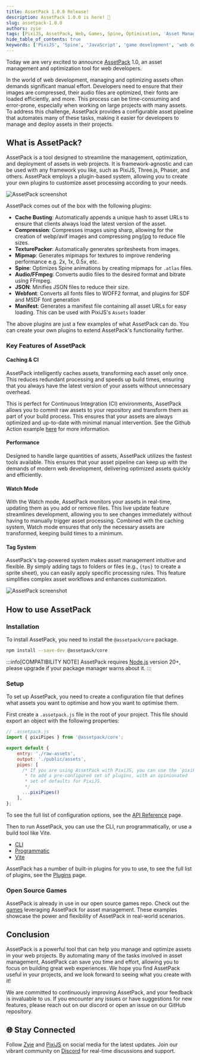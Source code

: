 ```yaml
---
title: AssetPack 1.0.0 Release!
description: AssetPack 1.0.0 is here! 🎉
slug: assetpack-1.0.0
authors: zyie
tags: [PixiJS, AssetPack, Web, Games, Spine, Optimisation, 'Asset Management']
hide_table_of_contents: true
keywords: ['PixiJS', 'Spine', 'JavaScript', 'game development', 'web development', 'asset management', 'loading']
---
```


Today we are very excited to announce [AssetPack](https://pixijs.io/assetpack) 1.0, an asset management and optimization tool for web developers.

In the world of web development, managing and optimizing assets often demands significant manual effort. Developers need to ensure that their images are compressed, their audio files are optimized, their fonts are loaded efficiently, and more. This process can be time-consuming and error-prone, especially when working on large projects with many assets. To address this challenge, AssetPack provides a configurable asset pipeline that automates many of these tasks, making it easier for developers to manage and deploy assets in their projects.

<!--truncate-->

## What is AssetPack?

AssetPack is a tool designed to streamline the management, optimization, and deployment of assets in web projects. It is framework-agnostic and can be used with any framework you like, such as PixiJS, Three.js, Phaser, and others. AssetPack employs a plugin-based system, allowing you to create your own plugins to customize asset processing according to your needs.

<div style={{ display: 'flex', justifyContent: 'center', alignItems: 'center', paddingBottom: '24px' }}>
    <img
        src={'/images/blog/assetpack-screenshot.png'}
        alt="AssetPack screenshot"
    />
</div>

AssetPack comes out of the box with the following plugins:

- **Cache Busting**: Automatically appends a unique hash to asset URLs to ensure that clients always load the latest version of the asset.
- **Compression**: Compresses images using sharp, allowing for the creation of webp/avif images and compressing png/jpg to reduce file sizes.
- **TexturePacker**: Automatically generates spritesheets from images.
- **Mipmap**: Generates mipmaps for textures to improve rendering performance e.g. 2x, 1x, 0.5x, etc.
- **Spine**: Optimizes Spine animations by creating mipmaps for `.atlas` files.
- **Audio/FFmpeg**: Converts audio files to the desired format and bitrate using FFmpeg.
- **JSON**: Minifies JSON files to reduce their size.
- **Webfont**: Converts all fonts files to WOFF2 format, and plugins for SDF and MSDF font generation
- **Manifest**: Generates a manifest file containing all asset URLs for easy loading. This can be used with PixiJS's `Assets` loader

The above plugins are just a few examples of what AssetPack can do. You can create your own plugins to extend AssetPack's functionality further.

### Key Features of AssetPack

#### Caching & CI

AssetPack intelligently caches assets, transforming each asset only once. This reduces redundant processing and speeds up build times, ensuring that you always have the latest version of your assets without unnecessary overhead.

This is perfect for Continuous Integration (CI) environments, AssetPack allows you to commit raw assets to your repository and transform them as part of your build process. This ensures that your assets are always optimized and up-to-date with minimal manual intervention. See the Github Action example [here](https://pixijs.io/assetpack/docs/guide/getting-started/github-action/) for more information.

#### Performance

Designed to handle large quantities of assets, AssetPack utilizes the fastest tools available. This ensures that your asset pipeline can keep up with the demands of modern web development, delivering optimized assets quickly and efficiently.

#### Watch Mode

With the Watch mode, AssetPack monitors your assets in real-time, updating them as you add or remove files. This live update feature streamlines development, allowing you to see changes immediately without having to manually trigger asset processing. Combined with the caching system, Watch mode ensures that only the necessary assets are transformed, keeping build times to a minimum.

#### Tag System

AssetPack's tag-powered system makes asset management intuitive and flexible. By simply adding tags to folders or files (e.g., `{tps}` to create a sprite sheet), you can easily apply specific processing rules. This feature simplifies complex asset workflows and enhances customization.

<div style={{ display: 'flex', justifyContent: 'center', alignItems: 'center', paddingBottom: '24px' }}>
    <img
        src={'/images/blog/assetpack-screenshot-tags.png'}
        alt="AssetPack screenshot"
    />
</div>

## How to use AssetPack

### Installation

To install AssetPack, you need to install the `@assetpack/core` package.

```bash
npm install --save-dev @assetpack/core
```

:::info[COMPATIBILITY NOTE]
AssetPack requires [Node.js](https://nodejs.org/en/) version 20+, please upgrade if your package manager warns about it.
:::

### Setup

To set up AssetPack, you need to create a configuration file that defines what assets you want to optimise and how you want to optimise them.

First create a `.assetpack.js` file in the root of your project. This file should export an object with the following properties:

```js
// .assetpack.js
import { pixiPipes } from '@assetpack/core';

export default {
    entry: './raw-assets',
    output: './public/assets',
    pipes: [
      /* If you are using AssetPack with PixiJS, you can use the `pixiPipes` function
       * to add a pre-configured set of plugins, with an opinionated
       * set of defaults for PixiJS.
       */
      ...pixiPipes()
    ],
};
```

To see the full list of configuration options, see the [API Reference](https://pixijs.io/assetpack/docs/guide/configuration/) page.

Then to run AssetPack, you can use the CLI, run programmatically, or use a build tool like Vite.

- [CLI](https://pixijs.io/assetpack/docs/guide/getting-started/cli)
- [Programmatic](https://pixijs.io/assetpack/docs/guide/getting-started/programmatic)
- [Vite](https://pixijs.io/assetpack/docs/guide/getting-started/vite)

AssetPack has a number of built-in plugins for you to use, to see the full list of plugins, see the [Plugins](https://pixijs.io/assetpack/docs/guide/pipes/overview) page.

### Open Source Games

AssetPack is already in use in our open source games repo. Check out the [games](https://pixijs.io/assetpack/examples) leveraging AssetPack for asset management. These examples showcase the power and flexibility of AssetPack in real-world scenarios.

## Conclusion

AssetPack is a powerful tool that can help you manage and optimize assets in your web projects. By automating many of the tasks involved in asset management, AssetPack can save you time and effort, allowing you to focus on building great web experiences. We hope you find AssetPack useful in your projects, and we look forward to seeing what you create with it!

We are committed to continuously improving AssetPack, and your feedback is invaluable to us. If you encounter any issues or have suggestions for new features, please reach out on our discord or open an issue on our GitHub repository.

## 🌐 Stay Connected

Follow [Zyie](https://twitter.com/_Zyie_) and [PixiJS](https://bsky.app/profile/pixijs.com) on social media for the latest updates. Join our vibrant community on [Discord](https://discord.gg/nrnDP9wtyX) for real-time discussions and support.
